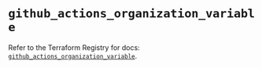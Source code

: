 # `github_actions_organization_variable`

Refer to the Terraform Registry for docs: [`github_actions_organization_variable`](https://registry.terraform.io/providers/integrations/github/6.2.1/docs/resources/actions_organization_variable).
